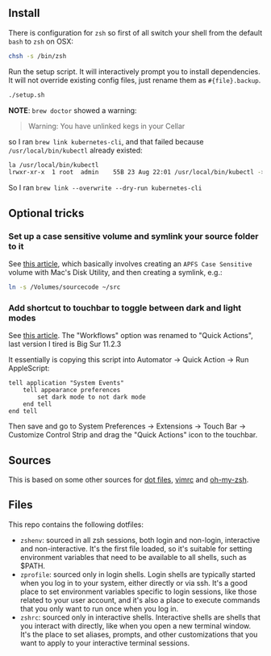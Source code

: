 ## Install

There is configuration for `zsh` so first of all switch your shell from the default `bash` to `zsh` on OSX:
```bash
chsh -s /bin/zsh
```

Run the setup script. It will interactively prompt you to install dependencies. It will not override existing config files, just rename them as `#{file}.backup`.
```bash
./setup.sh
```

**NOTE**: `brew doctor` showed a warning:
> Warning: You have unlinked kegs in your Cellar

so I ran
`brew link kubernetes-cli`, and that failed because `/usr/local/bin/kubectl` already existed:
```bash
la /usr/local/bin/kubectl
lrwxr-xr-x  1 root  admin    55B 23 Aug 22:01 /usr/local/bin/kubectl -> /Applications/Docker.app/Contents/Resources/bin/kubectl
```

So I ran `brew link --overwrite --dry-run kubernetes-cli`

## Optional tricks


### Set up a case sensitive volume and symlink your source folder to it
See [this article](https://brianboyko.medium.com/a-case-sensitive-src-folder-for-mac-programmers-176cc82a3830), which basically involves
creating an `APFS Case Sensitive` volume with Mac's Disk Utility, and then creating a symlink, e.g.:
```bash
ln -s /Volumes/sourcecode ~/src
```

### Add shortcut to touchbar to toggle between dark and light modes

See [this article](https://appleinsider.com/articles/18/06/14/how-to-toggle-dark-mode-with-a-keyboard-shortcut-or-the-touch-barhttps://appleinsider.com/articles/18/06/14/how-to-toggle-dark-mode-with-a-keyboard-shortcut-or-the-touch-bar). The "Workflows" option was renamed to "Quick Actions", last version I tired is Big Sur 11.2.3

It essentially is copying this script into Automator -> Quick Action -> Run AppleScript:
```applescript
tell application "System Events"
	tell appearance preferences
		set dark mode to not dark mode
	end tell
end tell
```
Then save and go to System Preferences -> Extensions -> Touch Bar -> Customize Control Strip and drag the "Quick Actions" icon to the touchbar. 

## Sources
This is based on some other sources for [dot files](https://github.com/afallou/dotfiles), [vimrc](https://github.com/amix/vimrc) and [oh-my-zsh](https://www.youtube.com/watch?v=MSPu-lYF-A8).

## Files
This repo contains the following dotfiles:
- `zshenv`: sourced in all zsh sessions, both login and non-login, interactive and non-interactive. It's the first file loaded, so it's suitable for setting environment variables that need to be available to all shells, such as $PATH.
- `zprofile`: sourced only in login shells. Login shells are typically started when you log in to your system, either directly or via ssh. It's a good place to set environment variables specific to login sessions, like those related to your user account, and it's also a place to execute commands that you only want to run once when you log in.
- `zshrc`: sourced only in interactive shells. Interactive shells are shells that you interact with directly, like when you open a new terminal window. It's the place to set aliases, prompts, and other customizations that you want to apply to your interactive terminal sessions.